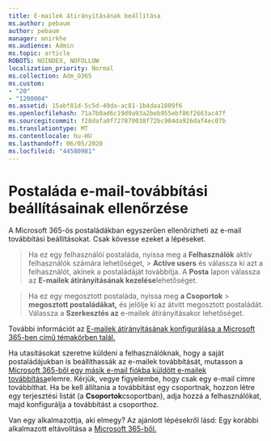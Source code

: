 ```yaml
---
title: E-mailek átirányításának beállítása
ms.author: pebaum
author: pebaum
manager: mnirkhe
ms.audience: Admin
ms.topic: article
ROBOTS: NOINDEX, NOFOLLOW
localization_priority: Normal
ms.collection: Adm_O365
ms.custom:
- "20"
- "1200004"
ms.assetid: 15abf81d-5c5d-49da-ac81-1b4daa1809f6
ms.openlocfilehash: 71a7b0ad6c19d9a93a2beb955ebf86f2663ac47f
ms.sourcegitcommit: f28dafa0f727870038f72bc904da926daf4ec07b
ms.translationtype: MT
ms.contentlocale: hu-HU
ms.lasthandoff: 06/05/2020
ms.locfileid: "44580981"
---
```

# <a name="check-the-email-forwarding-settings-for-a-mailbox"></a>Postaláda e-mail-továbbítási beállításainak ellenőrzése

A Microsoft 365-ös postaládákban egyszerűen ellenőrizheti az e-mail továbbítási beállításokat. Csak kövesse ezeket a lépéseket.
  
> Ha ez egy felhasználói postaláda, nyissa meg a **Felhasználók** aktív felhasználók számára lehetőséget, \> **Active users** és válassza ki azt a felhasználót, akinek a postaládáját továbbítja. A **Posta** lapon válassza az **E-mailek átirányításának kezelése**lehetőséget.

> Ha ez egy megosztott postaláda, nyissa meg **a Csoportok** \> **megosztott postaládákat,** és jelölje ki az átvitt megosztott postaládát. Válassza a **Szerkesztés az** e-mailek átirányításakor lehetőséget.

További információt az [E-mailek átirányításának konfigurálása a Microsoft 365-ben című témakörben talál.](https://docs.microsoft.com/microsoft-365/admin/email/configure-email-forwarding)
  
Ha utasításokat szeretne küldeni a felhasználóknak, hogy a saját postaládájukban is beállíthassák az e-mailek továbbítását, mutasson a [Microsoft 365-ből egy másik e-mail fiókba küldött e-mailek továbbítása](https://support.office.com/article/Forward-email-from-Office-365-to-another-email-account-1ed4ee1e-74f8-4f53-a174-86b748ff6a0e)elemre. Kérjük, vegye figyelembe, hogy csak egy e-mail címre továbbíthat. Ha be kell állítania a továbbítást egy csoportnak, hozzon létre egy terjesztési listát (a **Csoportok**csoportban), adja hozzá a felhasználókat, majd konfigurálja a továbbítást a csoporthoz.
  
Van egy alkalmazottja, aki elmegy? Az ajánlott lépésekről lásd: Egy korábbi alkalmazott eltávolítása a [Microsoft 365-ből.](https://docs.microsoft.com/microsoft-365/admin/add-users/remove-former-employee)